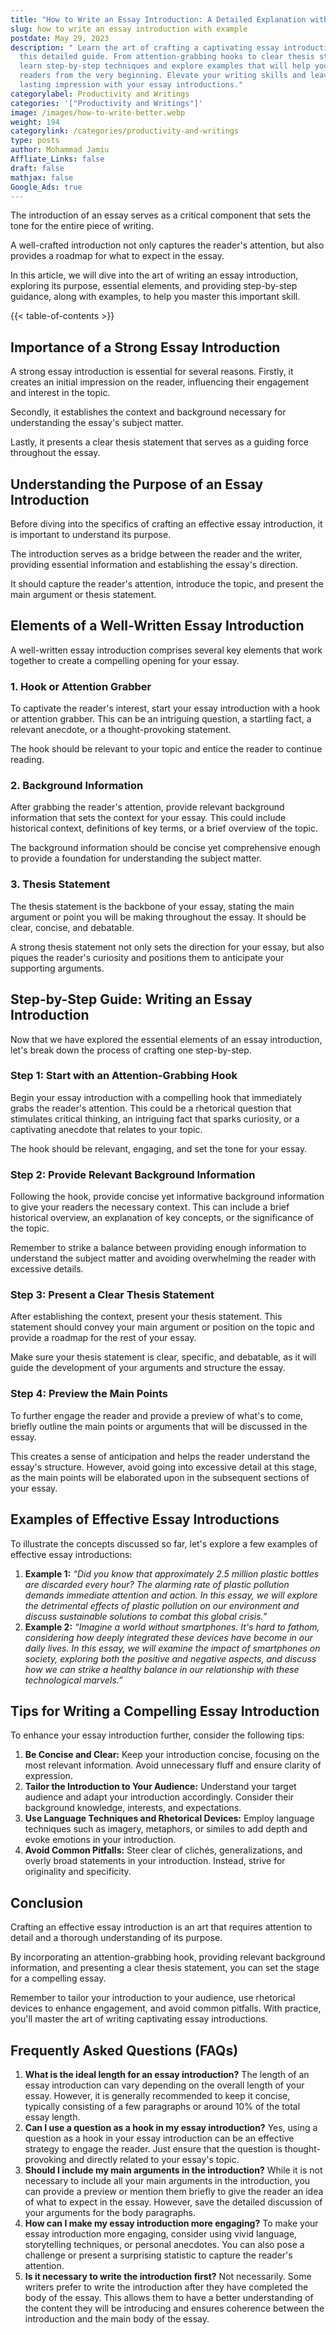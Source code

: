 ```yaml
---
title: "How to Write an Essay Introduction: A Detailed Explanation with Examples"
slug: how to write an essay introduction with example
postdate: May 29, 2023
description: " Learn the art of crafting a captivating essay introduction in
  this detailed guide. From attention-grabbing hooks to clear thesis statements,
  learn step-by-step techniques and explore examples that will help you engage
  readers from the very beginning. Elevate your writing skills and leave a
  lasting impression with your essay introductions."
categorylabel: Productivity and Writings
categories: '["Productivity and Writings"]'
image: /images/how-to-write-better.webp
weight: 194
categorylink: /categories/productivity-and-writings
type: posts
author: Mohammad Jamiu
Affliate_Links: false
draft: false
mathjax: false
Google_Ads: true
---
```

The introduction of an essay serves as a critical component that sets the tone for the entire piece of writing. 

A well-crafted introduction not only captures the reader's attention, but also provides a roadmap for what to expect in the essay. 

In this article, we will dive into the art of writing an essay introduction, exploring its purpose, essential elements, and providing step-by-step guidance, along with examples, to help you master this important skill.

{{< table-of-contents >}}

## **Importance of a Strong Essay Introduction**

A strong essay introduction is essential for several reasons. Firstly, it creates an initial impression on the reader, influencing their engagement and interest in the topic. 

Secondly, it establishes the context and background necessary for understanding the essay's subject matter. 

Lastly, it presents a clear thesis statement that serves as a guiding force throughout the essay.

## **Understanding the Purpose of an Essay Introduction**

Before diving into the specifics of crafting an effective essay introduction, it is important to understand its purpose. 

The introduction serves as a bridge between the reader and the writer, providing essential information and establishing the essay's direction. 

It should capture the reader's attention, introduce the topic, and present the main argument or thesis statement.

## **Elements of a Well-Written Essay Introduction**

A well-written essay introduction comprises several key elements that work together to create a compelling opening for your essay.

### **1. Hook or Attention Grabber**

To captivate the reader's interest, start your essay introduction with a hook or attention grabber. This can be an intriguing question, a startling fact, a relevant anecdote, or a thought-provoking statement. 

The hook should be relevant to your topic and entice the reader to continue reading.

### **2. Background Information**

After grabbing the reader's attention, provide relevant background information that sets the context for your essay. This could include historical context, definitions of key terms, or a brief overview of the topic. 

The background information should be concise yet comprehensive enough to provide a foundation for understanding the subject matter.

### **3. Thesis Statement**

The thesis statement is the backbone of your essay, stating the main argument or point you will be making throughout the essay. It should be clear, concise, and debatable. 

A strong thesis statement not only sets the direction for your essay, but also piques the reader's curiosity and positions them to anticipate your supporting arguments.

## **Step-by-Step Guide: Writing an Essay Introduction**

Now that we have explored the essential elements of an essay introduction, let's break down the process of crafting one step-by-step.

### **Step 1: Start with an Attention-Grabbing Hook**

Begin your essay introduction with a compelling hook that immediately grabs the reader's attention. This could be a rhetorical question that stimulates critical thinking, an intriguing fact that sparks curiosity, or a captivating anecdote that relates to your topic. 

The hook should be relevant, engaging, and set the tone for your essay.

### **Step 2: Provide Relevant Background Information**

Following the hook, provide concise yet informative background information to give your readers the necessary context. This can include a brief historical overview, an explanation of key concepts, or the significance of the topic. 

Remember to strike a balance between providing enough information to understand the subject matter and avoiding overwhelming the reader with excessive details.

### **Step 3: Present a Clear Thesis Statement**

After establishing the context, present your thesis statement. This statement should convey your main argument or position on the topic and provide a roadmap for the rest of your essay. 

Make sure your thesis statement is clear, specific, and debatable, as it will guide the development of your arguments and structure the essay.

### **Step 4: Preview the Main Points**

To further engage the reader and provide a preview of what's to come, briefly outline the main points or arguments that will be discussed in the essay. 

This creates a sense of anticipation and helps the reader understand the essay's structure. However, avoid going into excessive detail at this stage, as the main points will be elaborated upon in the subsequent sections of your essay.

## **Examples of Effective Essay Introductions**

To illustrate the concepts discussed so far, let's explore a few examples of effective essay introductions:

1. **Example 1:** *“Did you know that approximately 2.5 million plastic bottles are discarded every hour? The alarming rate of plastic pollution demands immediate attention and action. In this essay, we will explore the detrimental effects of plastic pollution on our environment and discuss sustainable solutions to combat this global crisis.”*
2. **Example 2:** *“Imagine a world without smartphones. It's hard to fathom, considering how deeply integrated these devices have become in our daily lives. In this essay, we will examine the impact of smartphones on society, exploring both the positive and negative aspects, and discuss how we can strike a healthy balance in our relationship with these technological marvels.”*

## **Tips for Writing a Compelling Essay Introduction**

To enhance your essay introduction further, consider the following tips:

1. **Be Concise and Clear:** Keep your introduction concise, focusing on the most relevant information. Avoid unnecessary fluff and ensure clarity of expression.
2. **Tailor the Introduction to Your Audience:** Understand your target audience and adapt your introduction accordingly. Consider their background knowledge, interests, and expectations.
3. **Use Language Techniques and Rhetorical Devices:** Employ language techniques such as imagery, metaphors, or similes to add depth and evoke emotions in your introduction.
4. **Avoid Common Pitfalls:** Steer clear of clichés, generalizations, and overly broad statements in your introduction. Instead, strive for originality and specificity.

## **Conclusion**

Crafting an effective essay introduction is an art that requires attention to detail and a thorough understanding of its purpose. 

By incorporating an attention-grabbing hook, providing relevant background information, and presenting a clear thesis statement, you can set the stage for a compelling essay. 

Remember to tailor your introduction to your audience, use rhetorical devices to enhance engagement, and avoid common pitfalls. With practice, you'll master the art of writing captivating essay introductions.

## **Frequently Asked Questions (FAQs)**

1. **What is the ideal length for an essay introduction?** The length of an essay introduction can vary depending on the overall length of your essay. However, it is generally recommended to keep it concise, typically consisting of a few paragraphs or around 10% of the total essay length.
2. **Can I use a question as a hook in my essay introduction?** Yes, using a question as a hook in your essay introduction can be an effective strategy to engage the reader. Just ensure that the question is thought-provoking and directly related to your essay's topic.
3. **Should I include my main arguments in the introduction?** While it is not necessary to include all your main arguments in the introduction, you can provide a preview or mention them briefly to give the reader an idea of what to expect in the essay. However, save the detailed discussion of your arguments for the body paragraphs.
4. **How can I make my essay introduction more engaging?** To make your essay introduction more engaging, consider using vivid language, storytelling techniques, or personal anecdotes. You can also pose a challenge or present a surprising statistic to capture the reader's attention.
5. **Is it necessary to write the introduction first?** Not necessarily. Some writers prefer to write the introduction after they have completed the body of the essay. This allows them to have a better understanding of the content they will be introducing and ensures coherence between the introduction and the main body of the essay.